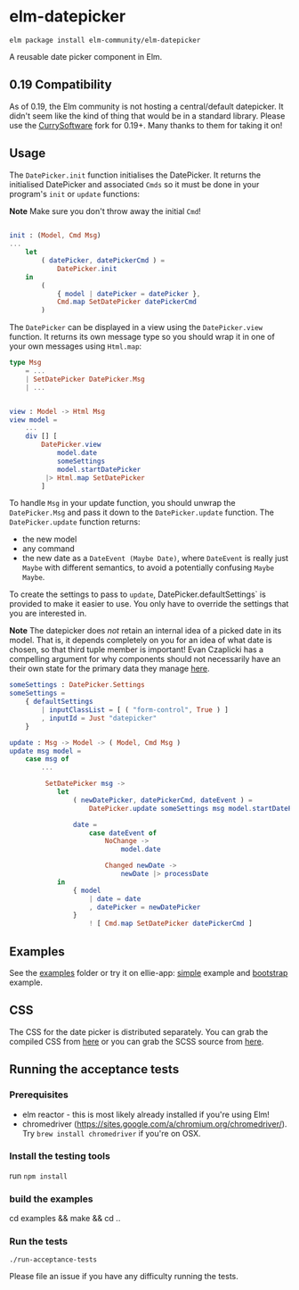 # elm-datepicker

``` shell
elm package install elm-community/elm-datepicker
```

A reusable date picker component in Elm.

## 0.19 Compatibility

As of 0.19, the Elm community is not hosting a central/default datepicker. It didn't seem like the kind of thing that would be in a standard library. Please use the [CurrySoftware](https://github.com/CurrySoftware/elm-datepicker) fork for 0.19+. Many thanks to them for taking it on!


## Usage

The `DatePicker.init` function initialises the DatePicker. It returns the initialised DatePicker and associated `Cmds` so it must be done in your program's `init` or `update` functions:

**Note** Make sure you don't throw away the initial `Cmd`!

```elm
   
init : (Model, Cmd Msg)
...
    let
        ( datePicker, datePickerCmd ) =
            DatePicker.init 
    in
        (
            { model | datePicker = datePicker },
            Cmd.map SetDatePicker datePickerCmd
        )
```

The `DatePicker` can be displayed in a view using the `DatePicker.view` function. It returns its own
message type so you should wrap it in one of your own messages using `Html.map`:


```elm
type Msg
    = ...
    | SetDatePicker DatePicker.Msg
    | ...


view : Model -> Html Msg
view model =
    ...
    div [] [
        DatePicker.view
            model.date 
            someSettings
            model.startDatePicker 
         |> Html.map SetDatePicker
        ]

```

To handle `Msg` in your update function, you should unwrap the `DatePicker.Msg` and pass it down to the `DatePicker.update` function. The `DatePicker.update` function returns:

* the new model
* any command 
* the new date as a `DateEvent (Maybe Date)`, where `DateEvent` is really just `Maybe` with different semantics, to avoid a potentially confusing `Maybe Maybe`.

To create the settings to pass to `update`, DatePicker.defaultSettings` is provided to make it easier to use. You only have to override the settings that you are interested in.

**Note** The datepicker does _not_ retain an internal idea of a picked date in its model. That is, it depends completely on you for an idea of what date is chosen, so that third tuple member is important! Evan Czaplicki has a compelling argument for why components should not necessarily have an their own state for the primary data they manage [here](https://github.com/evancz/elm-sortable-table#single-source-of-truth).

```elm
someSettings : DatePicker.Settings
someSettings = 
    { defaultSettings
        | inputClassList = [ ( "form-control", True ) ]
        , inputId = Just "datepicker"
    }

update : Msg -> Model -> ( Model, Cmd Msg )
update msg model =
    case msg of
        ...

         SetDatePicker msg ->
            let
                ( newDatePicker, datePickerCmd, dateEvent ) =
                    DatePicker.update someSettings msg model.startDatePicker

                date =
                    case dateEvent of
                        NoChange ->
                            model.date

                        Changed newDate ->
                            newDate |> processDate
            in
                { model
                    | date = date
                    , datePicker = newDatePicker
                }
                    ! [ Cmd.map SetDatePicker datePickerCmd ]

```

## Examples

See the [examples][examples] folder or try it on ellie-app: [simple] example and [bootstrap] example.

[examples]: https://github.com/elm-community/elm-datepicker/tree/master/examples
[simple]: https://ellie-app.com/5QFsDgQVva1/0
[bootstrap]: https://ellie-app.com/pwGJj5T6TBa1/0


## CSS

The CSS for the date picker is distributed separately.  You can grab
the compiled CSS from [here][compiled] or you can grab the SCSS source
from [here][scss].

[compiled]: https://github.com/elm-community/elm-datepicker/blob/master/css/elm-datepicker.css
[scss]: https://github.com/elm-community/elm-datepicker/blob/master/css/elm-datepicker.scss


## Running the acceptance tests
### Prerequisites

- elm reactor - this is most likely already installed if you're using Elm!
- chromedriver (https://sites.google.com/a/chromium.org/chromedriver/).
  Try `brew install chromedriver` if you're on OSX.


### Install the testing tools
run `npm install`

### build the examples
cd examples && make && cd ..

### Run the tests
`./run-acceptance-tests`

Please file an issue if you have any difficulty running the tests.
